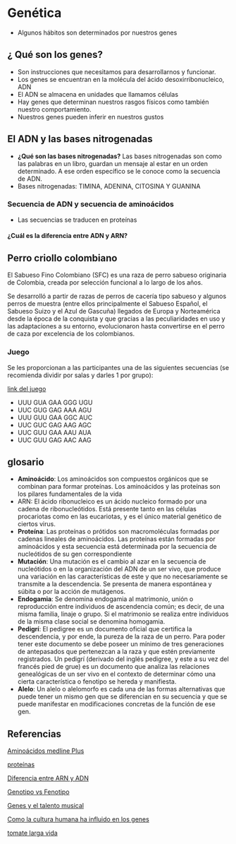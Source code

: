 # Genética

* Algunos hábitos son determinados por nuestros genes

## ¿ Qué son los genes?

* Son instrucciones que necesitamos para desarrollarnos y funcionar.
* Los genes se encuentran en la molécula del ácido desoxirribonucleico, ADN
* El ADN se almacena en unidades que llamamos células
* Hay genes que determinan nuestros rasgos físicos como también nuestro comportamiento.
* Nuestros genes pueden inferir en nuestros gustos

## El ADN y las bases nitrogenadas

* **¿Qué son las bases nitrogenadas?** Las bases nitrogenadas son como las palabras en un libro, guardan un mensaje al estar en un orden determinado.
    A ese orden específico se le conoce como la secuencia de ADN.
* Bases nitrogenadas: TIMINA, ADENINA, CITOSINA Y GUANINA 

### Secuencia de ADN y secuencia de aminoácidos

* Las secuencias se traducen en proteínas 

#### ¿Cuál es la diferencia entre ADN y ARN?


## Perro criollo colombiano


El Sabueso Fino Colombiano (SFC) es una raza de perro sabueso originaria de Colombia, creada por selección funcional a lo largo de los años.

Se desarrolló a partir de razas de perros de cacería tipo sabueso y algunos perros de muestra (entre ellos principalmente el Sabueso Español, el Sabueso Suizo y el Azul de Gascuña) llegados de Europa y Norteamérica desde la época de la conquista y que gracias a las peculiaridades en uso y las adaptaciones a su entorno, evolucionaron hasta convertirse en el perro de caza por excelencia de los colombianos.

### Juego

Se les proporcionan a las participantes una de las siguientes secuencias (se recomienda dividir por salas y darles 1 por grupo):

[link del juego](https://johnnycubides.github.io/catalejo-presentations/encuentra-el-animal-adn/index.html)

* UUU GUA GAA GGG UGU 
* UUC GUG GAG AAA AGU
* UUU GUU GAA GGC AUC
* UUC GUC GAG AAG AGC
* UUC GUU GAA AAU AUA
* UUC GUU GAG AAC AAG


## glosario

* **Aminoácido**: Los aminoácidos son compuestos orgánicos que se combinan para formar proteínas. Los aminoácidos y las proteínas son los pilares fundamentales de la vida
* ARN: El ácido ribonucleico es un ácido nucleico formado por una cadena de ribonucleótidos. Está presente tanto en las células procariotas como en las eucariotas, y es el único material genético de ciertos virus.
* **Proteína**: Las proteínas o prótidos son macromoléculas formadas por cadenas lineales de aminoácidos. Las proteínas están formadas por aminoácidos y esta secuencia está determinada por la secuencia de nucleótidos de su gen correspondiente
* **Mutación**: Una mutación es el cambio al azar en la secuencia de nucleótidos o en la organización del ADN de un ser vivo, que produce una variación en las características de este y que no necesariamente se transmite a la descendencia. Se presenta de manera espontánea y súbita o por la acción de mutágenos.
* **Endogamia**: Se denomina endogamia al matrimonio, unión o reproducción entre individuos de ascendencia común; es decir, de una misma familia, linaje o grupo. Si el matrimonio se realiza entre individuos de la misma clase social se denomina homogamia.
* **Pedigrí**: El pedigree es un documento oficial que certifica la descendencia, y por ende, la pureza de la raza de un perro. Para poder tener este documento se debe poseer un mínimo de tres generaciones de antepasados que pertenezcan a la raza y que estén previamente registrados. Un pedigrí (derivado del inglés pedigree, y este a su vez del francés pied de grue) es un documento que analiza las relaciones genealógicas de un ser vivo en el contexto de determinar cómo una cierta característica o fenotipo se hereda y manifiesta. 
* **Alelo**: Un alelo o alelomorfo es cada una de las formas alternativas que puede tener un mismo gen que se diferencian en su secuencia y que se puede manifestar en modificaciones concretas de la función de ese gen.

## Referencias

[Aminoácidos medline Plus](https://medlineplus.gov/spanish/ency/article/002222.htm)

[proteínas](https://www.eufic.org/es/que-contienen-los-alimentos/article/que-son-las-proteinas-y-cual-es-su-funcion-en-el-cuerpo)

[Diferencia entre ARN y ADN](https://www.diferenciador.com/diferencia-entre-adn-y-arn/)

[Genotipo vs Fenotipo](https://www.diferenciador.com/genotipo-y-fenotipo/)

[Genes y el talento musical](https://genotipia.com/genetica_medica_news/talento-musical-genes/)

[Como la cultura humana ha influido en los genes](https://www.bbc.com/mundo/noticias/2014/04/140414_future_salud_genetica_cultura_evolucion_gtg)

[tomate larga vida](https://www.elmundo.es/ciencia-y-salud/ciencia/2017/08/18/599574c0268e3e986c8b46c0.html)


